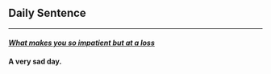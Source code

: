 ## **Daily Sentence**
---
#### <u>*What makes you so impatient but at a loss*</u>

#### A very sad day.
